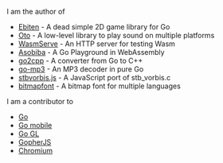 I am the author of

- [Ebiten](https://github.com/hajimehoshi/ebiten) - A dead simple 2D game library for Go
- [Oto](https://github.com/hajimehoshi/oto) - A low-level library to play sound on multiple platforms
- [WasmServe](https://github.com/hajimehoshi/wasmserve) - An HTTP server for testing Wasm
- [Asobiba](https://github.com/hajimehoshi/asobiba) - A Go Playground in WebAssembly
- [go2cpp](https://github.com/hajimehoshi/go2cpp) - A converter from Go to C++
- [go-mp3](https://github.com/hajimehoshi/go-mp3) - An MP3 decoder in pure Go
- [stbvorbis.js](https://github.com/hajimehoshi/stbvorbis.js) - A JavaScript port of stb_vorbis.c
- [bitmapfont](https://github.com/hajimehoshi/bitmapfont) - A bitmap font for multiple languages

I am a contributor to

- [Go](https://golang.org)
- [Go mobile](https://golang.org/x/mobile)
- [Go GL](https://github.com/go-gl)
- [GopherJS](https://github.com/gopherjs/gopherjs)
- [Chromium](https://www.chromium.org/)
